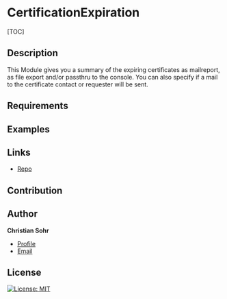 # CertificationExpiration
[TOC]
## Description
This Module gives you a summary of the expiring certificates as mailreport, as file export and/or passthru to the console.
You can also specify if a mail to the certificate contact or requester will be sent.
## Requirements
## Examples
## Links

- [Repo](https://github.com/mischka83/CertificateExpiration "CertificateExpiration Repo")
## Contribution

## Author

**Christian Sohr**

- [Profile](https://github.com/mischka83 "Christian Sohr")
- [Email](mailto:csohr@gmx.de?subject=Hi "Hi!")

## License
[![License: MIT](https://img.shields.io/badge/License-MIT-yellow.svg)](https://opensource.org/licenses/MIT)
